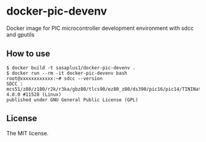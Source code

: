 # docker-pic-devenv

Docker image for PIC microcontroller development environment with sdcc and gputils

## How to use

```console
$ docker build -t sasaplus1/docker-pic-devenv .
$ docker run --rm -it docker-pic-devenv bash
root@xxxxxxxxxxxx:~# sdcc --version
SDCC : mcs51/z80/z180/r2k/r3ka/gbz80/tlcs90/ez80_z80/ds390/pic16/pic14/TININative/ds400/hc08/s08/stm8/pdk13/pdk14/pdk15 4.0.0 #11528 (Linux)
published under GNU General Public License (GPL)
```

## License

The MIT license.
